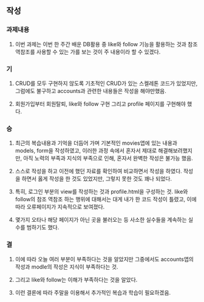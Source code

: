 ## 작성

### 과제내용

1. 이번 과제는 이번 한 주간 배운 DB활용 중 like와 follow 기능을 활용하는 것과 참조 역참조를 사용할 수 있는 가를 보는 것이 주 내용이라 할 수 있겠다.

### 기

1.  CRUD를 모두 구현하지 않도록 기초적인 CRUD가 있는 스켈레톤 코드가 있었지만,  그럼에도 불구하고 accounts과 관련한 내용들은 작성을 해야만했음.

2. 회원가입부터 회원탈퇴, like와 follow 구현  그리고 profile 페이지를 구현해야 했다.



### 승

1. 최근의 복습내용과 기억을 더듬어 가며  기본적인 movies앱에 있는 내용과 models, form을 작성하였고, 이러한 과정 속에서 혼자서 제대로 해결해보려했지만, 아직 노력의 부족과 지식의 부족으로 인해, 혼자서 완벽한 작성은 불가능 했음.

2.  스스로 작성을 하고 이전에 했던 자료를 확인하여 비교하면서 작성을 하였다. 작성을 하면서 옳게 작성을 한 것도 있었지만, 그렇지 못한 것도 꽤나 되었다.

3. 특히, 로그인 부분의 view를 작성하는 것과 profile.html을 구성하는 것. like와 follow의 참조 역참조 하는 행위에 대해서는 대게 내가 한 코드 작성이 틀렸고, 이에 따라 오류페이지가 지속적으로 보여졌다.

4. 몇가지 오타나 해당 페이지가 아닌 곳을 불러오는 등 사소한 실수들을 계속하는  실수를 범하기도 했다.



### 결

1. 이에 따라 오늘 여러 부분이 부족하다는 것을 알았지만 그중에서도 accounts앱의 작성과 modle의 작성은 지식이 부족하다는 것.

2. 그리고 like와 follow는 이해가 부족하다는 것을 알았다.

3.  이런 결론에 따라 주말을 이용해서 추가적인 복습과 학습이 필요하겠음.
